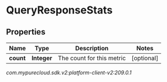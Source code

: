 # QueryResponseStats


## Properties

| Name | Type | Description | Notes |
| ------------ | ------------- | ------------- | ------------- |
| **count** | **Integer** | The count for this metric |  [optional] |




_com.mypurecloud.sdk.v2:platform-client-v2:209.0.1_
